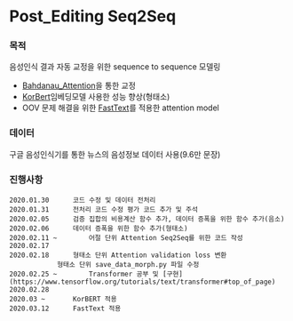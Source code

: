# Post_Editing Seq2Seq
### 목적

음성인식 결과 자동 교정을 위한 sequence to sequence 모델링

- [Bahdanau_Attention](https://www.tensorflow.org/tutorials/text/nmt_with_attention )을 통한 교정
- [KorBert](http://aiopen.etri.re.kr/service_dataset.php)임베딩모델 사용한 성능 향상(형태소)
- OOV 문제 해결을 위한 [FastText](https://github.com/facebookresearch/fastText/blob/master/python/README.mdhttps://github.com/facebookresearch/fastText/blob/master/python/README.md)를 적용한 attention model

### 데이터

구글 음성인식기를 통한 뉴스의 음성정보 데이터 사용(9.6만 문장)

### 진행사항

```
2020.01.30		코드 수정 및 데이터 전처리
2020.01.31		전처리 코드 수정 평가 코드 추가 및 주석
2020.02.05		검증 집합의 비용계산 함수 추가, 데이터 증폭을 위한 함수 추가(음소)
2020.02.06		데이터 증폭을 위한 함수 추가(형태소)
2020.02.11 ~		어절 단위 Attention Seq2Seq를 위한 코드 작성
2020.02.17
2020.02.18		형태소 단위 Attention validation loss 변환
			형태소 단위 save_data_morph.py 파일 수정
2020.02.25 ~ 		Transformer 공부 및 [구현](https://www.tensorflow.org/tutorials/text/transformer#top_of_page)
2020.02.28
2020.03 ~ 		KorBERT 적용 
2020.03.12		FastText 적용
```

